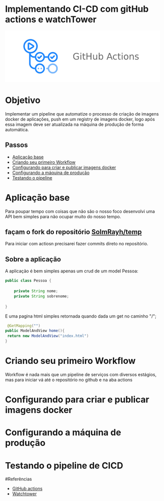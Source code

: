 # Implementando CI-CD com gitHub actions e watchTower

![Actions logo](./media/Github-actions-logo.png)

# Objetivo
Implementar um pipeline que automatize o processo de criação de imagens docker de aplicações, push em um registry de
imagens docker, logo após essa imagem deve ser atualizada na máquina de produção de forma automática.

## Passos
 - [Aplicação base](#aplicação-base)
 - [Criando seu primeiro Workflow](#criando-seu-primeiro-workflow)
 - [Configurando para criar e publicar imagens docker](#configurando-para-criar-e-publicar-imagens-docker)
 - [Configurando a máquina de produção](#configurando-a-máquina-de-produção)
 - [Testando o pipeline](#testando-o-pipeline-de-cicd)

# Aplicação base

Para poupar tempo com coisas que não são o nosso foco desenvolvi uma API bem simples para não ocupar muito do nosso tempo.

## façam o fork do repositório [SoImRayh/temp](https://github.com/SoImRayh/temp)

Para iniciar com actiosn precisarei fazer commits direto no repositório.

## Sobre a aplicação

A aplicação é bem simples apenas um crud de um model Pessoa:

```java
public class Pessoa {
    
    private String nome;
    private String sobrenome;
    
}
```

E uma pagina html simples retornada quando dada um get no caminho "/";

```java
 @GetMapping("")
public ModelAndView home(){
 return new ModelAndView("index.html")
}
```

# Criando seu primeiro Workflow

Workflow é nada mais que um pipeline de serviços com diversos estágios, mas para iniciar vá até o repositório no github e na aba actions

# Configurando para criar e publicar imagens docker
# Configurando a máquina de produção
# Testando o pipeline de CICD

#Referências
 - [GitHub actions]()
 - [Watchtower]()
